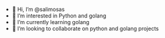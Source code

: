 - 👋 Hi, I’m @salimosas
- 👀 I’m interested in Python and golang
- 🌱 I’m currently learning golang
- 💞️ I’m looking to collaborate on python and golang projects

<!---
salimosas/salimosas is a ✨ special ✨ repository because its `README.md` (this file) appears on your GitHub profile.
You can click the Preview link to take a look at your changes.
--->
